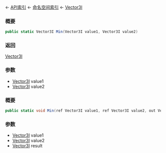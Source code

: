 ← [API索引](Api-Index) ← [命名空间索引](Namespace-Index) ← [Vector3I](VRageMath.Vector3I)

### 概要

```csharp
public static Vector3I Min(Vector3I value1, Vector3I value2)
```

### 返回

[Vector3I](VRageMath.Vector3I)

### 参数

* [Vector3I](VRageMath.Vector3I) value1
* [Vector3I](VRageMath.Vector3I) value2
### 概要

```csharp
public static void Min(ref Vector3I value1, ref Vector3I value2, out Vector3I result)
```

### 参数

* [Vector3I](VRageMath.Vector3I) value1
* [Vector3I](VRageMath.Vector3I) value2
* [Vector3I](VRageMath.Vector3I) result
